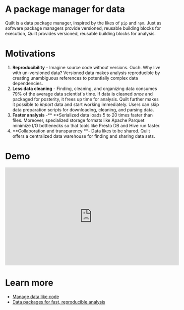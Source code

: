 # A package manager for data

Quilt is a data package manager, inspired by the likes of `pip` and `npm`. Just as software package managers provide versioned, reusable building blocks for execution, Quilt provides versioned, reusable building blocks for analysis.

# Motivations

1. **Reproducibility** - Imagine source code without versions. Ouch. Why live with un-versioned data? Versioned data makes analysis reproducible by creating unambiguous references to potentially complex data dependencies.
2. **Less data cleaning** - Finding, cleaning, and organizing data consumes 79% of the average data scientist's time. If data is cleaned _once_ and packaged for posterity, it frees up time for analysis. Quilt further makes it possible to _import_ data and start working immediately. Users can skip data preparation scripts for downloading, cleaning, and parsing data.
3. **Faster analysis** -** **Serialized data loads 5 to 20 times faster than files. Moreover, specialized storage formats like Apache Parquet minimize I/O bottlenecks so that tools like Presto DB and Hive run faster.
4. **Collaboration and transparency **- Data likes to be shared. Quilt offers a centralized data warehouse for finding and sharing data sets.

# Demo
<iframe width="560" height="315" src="https://www.youtube.com/embed/tLdiDqtnnho" frameborder="0" allowfullscreen></iframe>

# Learn more
* [Manage data like code](https://blog.quiltdata.com/its-time-to-manage-data-like-source-code-3df04cd312b8)
* [Data packages for fast, reproducible analysis](https://blog.quiltdata.com/data-packages-for-fast-reproducible-python-analysis-c74b78015c7f)



